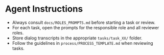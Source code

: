 # Agent Instructions

- Always consult `docs/ROLES_PROMPTS.md` before starting a task or review.
- For each task, open the prompts for the responsible role and all reviewer roles.
- Store dialog transcripts in the appropriate `tasks/task_XX/` folder.
- Follow the guidelines in `process/PROCESS_TEMPLATE.md` when reviewing tasks.
